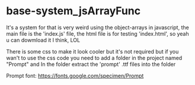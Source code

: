 # base-system_jsArrayFunc
It's a system for that is very weird using the object-arrays in javascript, the main file is the 'index.js' file, the html file is for testing 'index.html', so yeah u can dowmload it I think, LOL

There is some css to make it look cooler but it's not required but if you wan't to use the css code you need to add a folder in the project named "Prompt"
and In the folder extract the 'prompt' .ttf files into the folder

Prompt font: https://fonts.google.com/specimen/Prompt
